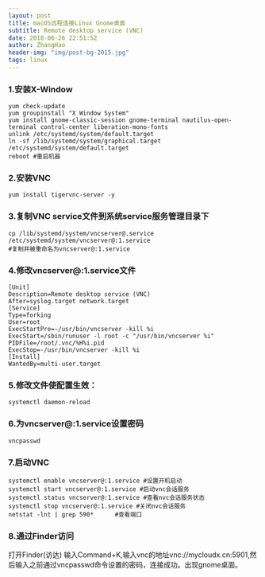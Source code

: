 ```yaml
---
layout: post
title: macOS远程连接Linux Gnome桌面
subtitle: Remote desktop service (VNC)
date: 2018-06-26 22:51:52       
author: ZhangHao
header-img: "img/post-bg-2015.jpg"
tags: linux
---
```


### 1.安装X-Window
```
yum check-update
yum groupinstall "X Window System"
yum install gnome-classic-session gnome-terminal nautilus-open-terminal control-center liberation-mono-fonts
unlink /etc/systemd/system/default.target
ln -sf /lib/systemd/system/graphical.target /etc/systemd/system/default.target
reboot #重启机器
```

### 2.安装VNC
```
yum install tigervnc-server -y
```

### 3.复制VNC service文件到系统service服务管理目录下
```
cp /lib/systemd/system/vncserver@.service /etc/systemd/system/vncserver@:1.service  
#复制并被重命名为vncserver@:1.service
```


### 4.修改vncserver@:1.service文件

```
[Unit]
Description=Remote desktop service (VNC)
After=syslog.target network.target
[Service]
Type=forking
User=root
ExecStartPre=-/usr/bin/vncserver -kill %i
ExecStart=/sbin/runuser -l root -c "/usr/bin/vncserver %i"
PIDFile=/root/.vnc/%H%i.pid
ExecStop=-/usr/bin/vncserver -kill %i
[Install]
WantedBy=multi-user.target
```

### 5.修改文件使配置生效：

```
systemctl daemon-reload
```

### 6.为vncserver@:1.service设置密码<br>
```
vncpasswd
```
### 7.启动VNC
```
systemctl enable vncserver@:1.service #设置开机启动
systemctl start vncserver@:1.service #启动vnc会话服务
systemctl status vncserver@:1.service #查看nvc会话服务状态
systemctl stop vncserver@:1.service #关闭nvc会话服务
netstat -lnt | grep 590*      #查看端口
```
### 8.通过Finder访问
打开Finder(访达)
输入Command+K,输入vnc的地址vnc://mycloudx.cn:5901,然后输入之前通过vncpasswd命令设置的密码，连接成功。出现gnome桌面。
